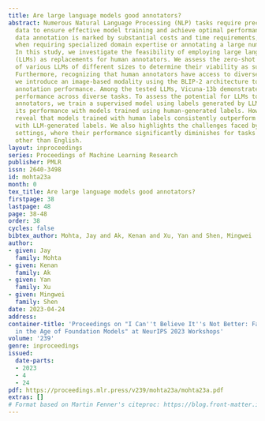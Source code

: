 ```yaml
---
title: Are large language models good annotators?
abstract: Numerous Natural Language Processing (NLP) tasks require precisely labeled
  data to ensure effective model training and achieve optimal performance. However,
  data annotation is marked by substantial costs and time requirements, especially
  when requiring specialized domain expertise or annotating a large number of samples.
  In this study, we investigate the feasibility of employing large language models
  (LLMs) as replacements for human annotators. We assess the zero-shot performance
  of various LLMs of different sizes to determine their viability as substitutes.
  Furthermore, recognizing that human annotators have access to diverse modalities,
  we introduce an image-based modality using the BLIP-2 architecture to evaluate LLM
  annotation performance. Among the tested LLMs, Vicuna-13b demonstrates competitive
  performance across diverse tasks. To assess the potential for LLMs to replace human
  annotators, we train a supervised model using labels generated by LLMs and compare
  its performance with models trained using human-generated labels. However, our findings
  reveal that models trained with human labels consistently outperform those trained
  with LLM-generated labels. We also highlights the challenges faced by LLMs in multilingual
  settings, where their performance significantly diminishes for tasks in languages
  other than English.
layout: inproceedings
series: Proceedings of Machine Learning Research
publisher: PMLR
issn: 2640-3498
id: mohta23a
month: 0
tex_title: Are large language models good annotators?
firstpage: 38
lastpage: 48
page: 38-48
order: 38
cycles: false
bibtex_author: Mohta, Jay and Ak, Kenan and Xu, Yan and Shen, Mingwei
author:
- given: Jay
  family: Mohta
- given: Kenan
  family: Ak
- given: Yan
  family: Xu
- given: Mingwei
  family: Shen
date: 2023-04-24
address:
container-title: 'Proceedings on "I Can''t Believe It''s Not Better: Failure  Modes
  in the Age of Foundation Models" at NeurIPS 2023 Workshops'
volume: '239'
genre: inproceedings
issued:
  date-parts:
  - 2023
  - 4
  - 24
pdf: https://proceedings.mlr.press/v239/mohta23a/mohta23a.pdf
extras: []
# Format based on Martin Fenner's citeproc: https://blog.front-matter.io/posts/citeproc-yaml-for-bibliographies/
---
```

